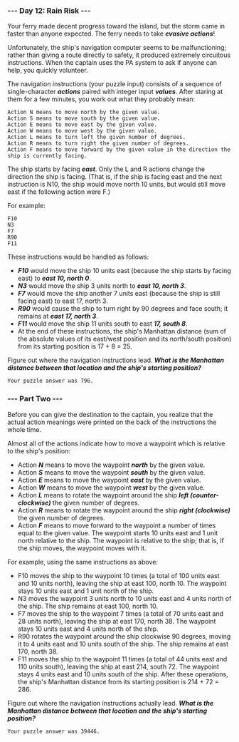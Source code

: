 ### --- Day 12: Rain Risk ---
Your ferry made decent progress toward the island, but the storm came in faster than anyone expected. The ferry needs to take ***evasive actions***!

Unfortunately, the ship's navigation computer seems to be malfunctioning; rather than giving a route directly to safety, it produced extremely circuitous instructions. When the captain uses the PA system to ask if anyone can help, you quickly volunteer.

The navigation instructions (your puzzle input) consists of a sequence of single-character ***actions*** paired with integer input ***values***. After staring at them for a few minutes, you work out what they probably mean:
```
Action N means to move north by the given value.
Action S means to move south by the given value.
Action E means to move east by the given value.
Action W means to move west by the given value.
Action L means to turn left the given number of degrees.
Action R means to turn right the given number of degrees.
Action F means to move forward by the given value in the direction the ship is currently facing.
```
The ship starts by facing ***east***. Only the L and R actions change the direction the ship is facing. (That is, if the ship is facing east and the next instruction is N10, the ship would move north 10 units, but would still move east if the following action were F.)

For example:
```
F10
N3
F7
R90
F11
```
These instructions would be handled as follows:

- ***F10*** would move the ship 10 units east (because the ship starts by facing east) to ***east 10, north 0***.
- ***N3*** would move the ship 3 units north to ***east 10, north 3***.
- ***F7*** would move the ship another 7 units east (because the ship is still facing east) to east 17, north 3.
- ***R90*** would cause the ship to turn right by 90 degrees and face south; it remains at ***east 17, north 3***.
- ***F11*** would move the ship 11 units south to east ***17, south 8***.
- At the end of these instructions, the ship's Manhattan distance (sum of the absolute values of its east/west position and its north/south position) from its starting position is 17 + 8 = 25.

Figure out where the navigation instructions lead. 
***What is the Manhattan distance between that location and the ship's starting position?***
```
Your puzzle answer was 796.
```
### --- Part Two ---
Before you can give the destination to the captain, you realize that the actual action meanings were printed on the back of the instructions the whole time.

Almost all of the actions indicate how to move a waypoint which is relative to the ship's position:

- Action ***N*** means to move the waypoint ***north*** by the given value.
- Action ***S*** means to move the waypoint ***south*** by the given value.
- Action ***E*** means to move the waypoint ***east*** by the given value.
- Action ***W*** means to move the waypoint ***west*** by the given value.
- Action ***L*** means to rotate the waypoint around the ship ***left (counter-clockwise)*** the given number of degrees.
- Action ***R*** means to rotate the waypoint around the ship ***right (clockwise)*** the given number of degrees.
- Action ***F*** means to move forward to the waypoint a number of times equal to the given value.
The waypoint starts 10 units east and 1 unit north relative to the ship. The waypoint is relative to the ship; that is, if the ship moves, the waypoint moves with it.

For example, using the same instructions as above:

- F10 moves the ship to the waypoint 10 times (a total of 100 units east and 10 units north), leaving the ship at east 100, north 10. The waypoint stays 10 units east and 1 unit north of the ship.
- N3 moves the waypoint 3 units north to 10 units east and 4 units north of the ship. The ship remains at east 100, north 10.
- F7 moves the ship to the waypoint 7 times (a total of 70 units east and 28 units north), leaving the ship at east 170, north 38. The waypoint stays 10 units east and 4 units north of the ship.
- R90 rotates the waypoint around the ship clockwise 90 degrees, moving it to 4 units east and 10 units south of the ship. The ship remains at east 170, north 38.
- F11 moves the ship to the waypoint 11 times (a total of 44 units east and 110 units south), leaving the ship at east 214, south 72. The waypoint stays 4 units east and 10 units south of the ship.
After these operations, the ship's Manhattan distance from its starting position is 214 + 72 = 286.

Figure out where the navigation instructions actually lead. ***What is the Manhattan distance between that location and the ship's starting position?***
```
Your puzzle answer was 39446.
```
